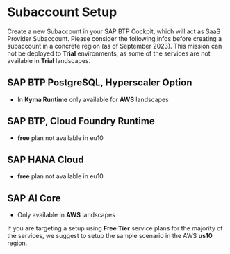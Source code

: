 # Subaccount Setup

Create a new Subaccount in your SAP BTP Cockpit, which will act as SaaS Provider Subaccount. Please consider the following infos before creating a subaccount in a concrete region (as of September 2023). This mission can not be deployed to **Trial** environments, as some of the services are not available in **Trial** landscapes. 


## SAP BTP PostgreSQL, Hyperscaler Option

- In **Kyma Runtime** only available for **AWS** landscapes

## SAP BTP, Cloud Foundry Runtime

- **free** plan not available in eu10

## SAP HANA Cloud

- **free** plan not available in eu10

## SAP AI Core

- Only available in **AWS** landscapes


If you are targeting a setup using **Free Tier** service plans for the majority of the services, we suggest to setup the sample scenario in the AWS **us10** region.
